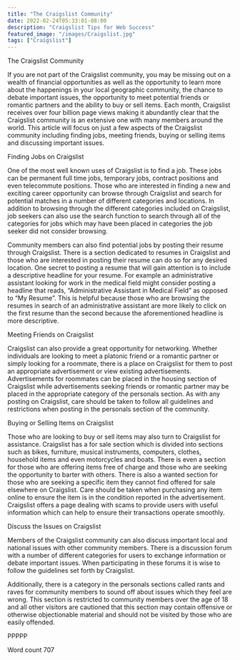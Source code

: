 ```yaml
---
title: "The Craigslist Community"
date: 2022-02-24T05:33:01-08:00
description: "Craigslist Tips for Web Success"
featured_image: "/images/Craigslist.jpg"
tags: ["Craigslist"]
---
```


The Craigslist Community

If you are not part of the Craigslist community, you may be missing out on a wealth of financial opportunities as well as the opportunity to learn more about the happenings in your local geographic community, the chance to debate important issues, the opportunity to meet potential friends or romantic partners and the ability to buy or sell items. Each month, Craigslist receives over four billion page views making it abundantly clear that the Craigslist community is an extensive one with many members around the world. This article will focus on just a few aspects of the Craigslist community including finding jobs, meeting friends, buying or selling items and discussing important issues. 

Finding Jobs on Craigslist

One of the most well known uses of Craigslist is to find a job. These jobs can be permanent full time jobs, temporary jobs, contract positions and even telecommute positions. Those who are interested in finding a new and exciting career opportunity can browse through Craigslist and search for potential matches in a number of different categories and locations. In addition to browsing through the different categories included on Craigslist, job seekers can also use the search function to search through all of the categories for jobs which may have been placed in categories the job seeker did not consider browsing. 

Community members can also find potential jobs by posting their resume through Craigslist. There is a section dedicated to resumes in Craigslist and those who are interested in posting their resume can do so for any desired location. One secret to posting a resume that will gain attention is to include a descriptive headline for your resume. For example an administrative assistant looking for work in the medical field might consider posting a headline that reads, “Administrative Assistant in Medical Field” as opposed to “My Resume”. This is helpful because those who are browsing the resumes in search of an administrative assistant are more likely to click on the first resume than the second because the aforementioned headline is more descriptive. 

Meeting Friends on Craigslist

Craigslist can also provide a great opportunity for networking. Whether individuals are looking to meet a platonic friend or a romantic partner or simply looking for a roommate, there is a place on Craigslist for them to post an appropriate advertisement or view existing advertisements. Advertisements for roommates can be placed in the housing section of Craigslist while advertisements seeking friends or romantic partner may be placed in the appropriate category of the personals section. As with any posting on Craigslist, care should be taken to follow all guidelines and restrictions when posting in the personals section of the community. 

Buying or Selling Items on Craigslist

Those who are looking to buy or sell items may also turn to Craigslist for assistance. Craigslist has a for sale section which is divided into sections such as bikes, furniture, musical instruments, computers, clothes, household items and even motorcycles and boats. There is even a section for those who are offering items free of charge and those who are seeking the opportunity to barter with others. There is also a wanted section for those who are seeking a specific item they cannot find offered for sale elsewhere on Craigslist. Care should be taken when purchasing any item online to ensure the item is in the condition reported in the advertisement. Craigslist offers a page dealing with scams to provide users with useful information which can help to ensure their transactions operate smoothly. 

Discuss the Issues on Craigslist

Members of the Craigslist community can also discuss important local and national issues with other community members. There is a discussion forum with a number of different categories for users to exchange information or debate important issues. When participating in these forums it is wise to follow the guidelines set forth by Craigslist. 

Additionally, there is a category in the personals sections called rants and raves for community members to sound off about issues which they feel are wrong. This section is restricted to community members over the age of 18 and all other visitors are cautioned that this section may contain offensive or otherwise objectionable material and should not be visited by those who are easily offended. 

PPPPP

Word count 707




